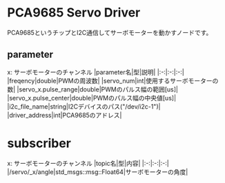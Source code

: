 # PCA9685 Servo Driver
PCA9685というチップとI2C通信してサーボモーターを動かすノードです。
## parameter
x: サーボモーターのチャンネル
|parameter名|型|説明|
|:-:|:-:|:-:|
|freqency|double|PWMの周波数|
|servo_num|int|使用するサーボモーターの数|
|servo_x.pulse_range|double|PWMのパルス幅の範囲[us]|
|servo_x.pulse_center|double|PWMのパルス幅の中央値[us]|
|i2c_file_name|string|I2Cデバイスのパス("/dev/i2c-1")|
|driver_address|int|PCA9685のアドレス|

# subscriber
x: サーボモーターのチャンネル
|topic名|型|内容|
|:-:|:-:|:-:|
|/servo/_x/angle|std_msgs::msg::Float64|サーボモーターの角度|